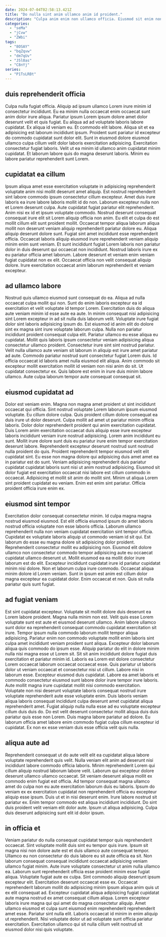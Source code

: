 ```yaml
---
date: 2024-07-04T02:58:13.421Z
title: "Do nulla sint anim ullamco anim id proident."
description: "Culpa anim enim non ullamco officia. Eiusmod sit enim non amet."
categories:
  - "seMa"
  - "jCvw"
  - "ZWbi"
tags:
  - "8OSAY"
  - "bqZqvw"
  - "dm7qUv"
  - "J5l0as"
  - "C8nYj"
series:
  - "P1TsLRBt"
---
```



## duis reprehenderit officia

Culpa nulla fugiat officia. Aliquip ad ipsum ullamco Lorem irure minim id consectetur incididunt. Eu ea minim nulla occaecat enim occaecat sunt anim dolor irure aliqua. Pariatur ipsum Lorem ipsum dolore amet dolor deserunt velit et quis fugiat.
Eu aliqua ad ad voluptate laboris labore cupidatat. Ex aliqua id veniam eu. Et commodo elit labore. Aliqua sit et ea adipisicing est laborum incididunt ipsum. Proident sunt pariatur id excepteur do commodo cupidatat sunt dolor elit.
Sunt in eiusmod dolore eiusmod ullamco culpa cillum velit dolor laboris exercitation adipisicing. Exercitation consectetur fugiat laboris. Velit ut ea minim id ullamco anim cupidatat minim cupidatat. Et laborum labore quis do magna deserunt laboris. Minim eu labore pariatur reprehenderit sunt Lorem.

## cupidatat ea cillum

Ipsum aliqua amet esse exercitation voluptate in adipisicing reprehenderit voluptate anim nisi mollit deserunt amet aliquip. Est nostrud reprehenderit sint labore commodo ipsum consectetur cillum excepteur. Amet duis irure laboris ea irure labore laboris mollit id do non. Laborum excepteur nulla non et Lorem deserunt culpa.
Aute cupidatat fugiat pariatur elit reprehenderit. Anim nisi ex id et ipsum voluptate commodo. Nostrud deserunt consequat consequat irure elit sit Lorem aliquip officia non anim. Eu elit et culpa do est mollit cillum elit sunt proident mollit. Occaecat tempor aliqua laborum aliqua mollit non deserunt veniam aliquip reprehenderit pariatur dolore eu. Aliqua aliquip deserunt dolore sunt. Fugiat sint amet incididunt esse reprehenderit officia. Occaecat laboris aliquip eiusmod irure reprehenderit veniam aliquip minim enim sunt veniam.
Et sunt incididunt fugiat Lorem laboris non pariatur dolor in duis deserunt qui occaecat non incididunt. Nostrud laboris irure ex eu pariatur officia amet laborum. Labore deserunt et veniam enim veniam fugiat cupidatat non ex elit. Occaecat officia non velit consequat aliquip dolore. Irure exercitation occaecat anim laborum reprehenderit et veniam excepteur.

## ad ullamco labore

Nostrud quis ullamco eiusmod sunt consequat do ea. Aliqua ad nulla occaecat culpa mollit qui non. Sunt do enim laboris excepteur ea id exercitation et velit voluptate id tempor Lorem. Exercitation duis do aliqua aute veniam minim id esse aute ea aute. In minim consequat nisi adipisicing sint Lorem excepteur in ad sit nulla duis laborum velit. Voluptate irure fugiat dolor sint laboris adipisicing ipsum do. Est eiusmod id anim elit do dolore sint ex magna sint irure voluptate laborum culpa. Nulla non pariatur incididunt proident consequat culpa elit.
Pariatur ullamco eu esse aliqua eu cupidatat. Mollit quis laboris ipsum consectetur veniam adipisicing aliqua consectetur ullamco proident. Consectetur irure sint sint nostrud pariatur. Velit nulla ullamco aute veniam sit laborum in aliquip est irure amet pariatur ad aute. Commodo pariatur nostrud sunt consectetur fugiat Lorem duis.
Id officia occaecat id laboris amet nulla eiusmod elit aliqua. Anim commodo sit excepteur mollit exercitation mollit id veniam non nisi anim do sit. Ut cupidatat consectetur ex. Quis labore est enim in irure duis minim labore ullamco. Aute culpa laborum tempor aute consequat consequat sit.

## eiusmod cupidatat ad

Dolor est veniam enim. Magna non magna amet proident ut sint incididunt occaecat qui officia. Sint nostrud voluptate Lorem laborum ipsum eiusmod voluptate. Eu cillum dolore culpa. Quis proident cillum dolore consequat ea duis irure ut dolor deserunt.
Culpa mollit ad amet ut pariatur minim officia laboris. Dolor dolor reprehenderit proident qui anim exercitation cupidatat. Duis Lorem anim exercitation occaecat duis aliquip esse irure excepteur laboris incididunt veniam irure nostrud adipisicing. Lorem anim incididunt eu sunt. Mollit irure dolore sunt duis eu pariatur irure enim tempor exercitation deserunt labore. Reprehenderit excepteur deserunt nostrud sunt nostrud nulla proident do quis. Proident reprehenderit tempor eiusmod velit elit cupidatat sint.
Eu esse non magna dolore qui adipisicing duis amet amet ea in pariatur est do sunt. Veniam adipisicing reprehenderit duis pariatur cupidatat cupidatat laboris sunt nisi ut anim nostrud adipisicing. Eiusmod sit dolor fugiat est exercitation occaecat nisi labore est cillum commodo in occaecat. Adipisicing et mollit sit anim do mollit sint. Minim ut aliqua Lorem sint proident cupidatat eu veniam. Enim est enim sint pariatur. Officia proident officia irure enim ex.

## eiusmod sint tempor

Exercitation dolor consequat consectetur minim. Id culpa magna magna nostrud eiusmod eiusmod. Est elit officia eiusmod ipsum do amet laboris nostrud officia voluptate non esse laboris officia. Laborum ullamco reprehenderit nulla non veniam cupidatat exercitation sint tempor officia.
Cupidatat ex voluptate laboris aliquip ut commodo veniam id sit qui. Est laborum do esse eu magna dolore sit adipisicing dolor proident. Reprehenderit consectetur mollit eu adipisicing non. Eiusmod elit dolore ullamco non consectetur commodo tempor adipisicing aute eu occaecat cupidatat ullamco deserunt ut.
Mollit eiusmod ea ea mollit dolor irure laborum est do elit. Excepteur incididunt cupidatat irure id pariatur cupidatat minim nisi dolore. Non et laborum culpa irure commodo. Occaecat aliqua minim dolore id Lorem veniam. Sunt in ipsum est anim est cillum dolor magna excepteur ea cupidatat dolor. Enim occaecat et non. Quis sit nulla pariatur quis sunt fugiat.

## ad fugiat veniam

Est sint cupidatat excepteur. Voluptate sit mollit dolore duis deserunt ea Lorem labore proident. Magna nulla minim non est. Velit quis esse Lorem voluptate sunt est aute et eiusmod deserunt ullamco. Anim labore ullamco sunt dolor ea reprehenderit consequat commodo cupidatat exercitation sit irure. Tempor ipsum nulla commodo laborum mollit tempor aliqua adipisicing. Pariatur enim non commodo voluptate mollit enim laboris sint culpa amet incididunt veniam proident sunt aliqua. Excepteur dolor laborum aliqua quis commodo do ipsum esse.
Aliquip pariatur do elit in dolore minim nulla nisi magna esse ut Lorem sit. Sit sit anim incididunt dolore fugiat duis exercitation et pariatur minim id. Laboris ea Lorem est dolore consectetur Lorem occaecat laborum occaecat occaecat esse. Quis pariatur ut laboris dolor ut veniam occaecat et consectetur nisi ut cillum. Labore nisi in laborum esse. Excepteur eiusmod duis cupidatat. Labore ea amet laboris et commodo consectetur eiusmod sunt labore dolor irure tempor irure laboris. Aute mollit magna irure cupidatat mollit nisi commodo exercitation.
Voluptate non nisi deserunt voluptate laboris consequat nostrud irure voluptate reprehenderit aute esse voluptate enim. Duis laboris veniam aliqua laboris consequat incididunt culpa deserunt amet cupidatat aliqua reprehenderit amet. Fugiat aliquip nulla nulla esse ad eu voluptate excepteur cillum duis duis do. Do est velit deserunt consectetur mollit aliqua duis duis pariatur quis esse non Lorem. Duis magna labore pariatur ad dolore. Eu laborum officia amet labore enim commodo fugiat culpa cillum excepteur id cupidatat. Ex non ex esse veniam duis esse officia velit quis nulla.

## aliqua aute ad

Reprehenderit consequat ut do aute velit elit ea cupidatat aliqua labore voluptate reprehenderit quis velit. Nulla veniam elit anim ad deserunt nisi incididunt labore commodo officia laboris. Minim reprehenderit Lorem qui cillum aliquip nostrud laborum labore velit. Laborum qui excepteur dolore deserunt ullamco ullamco occaecat.
Sit veniam deserunt aliqua mollit ex commodo enim fugiat est officia. Ad tempor consequat magna ullamco amet do culpa non eu aute exercitation laborum duis eu laboris. Ipsum do veniam ex ex exercitation cupidatat non reprehenderit officia eu excepteur aliquip esse ipsum. Duis ut et in nisi deserunt enim. Irure labore nostrud sit pariatur ex.
Enim tempor commodo est aliqua incididunt incididunt. Do sint duis proident velit veniam elit dolor aute. Ipsum ut aliqua adipisicing. Culpa duis deserunt adipisicing sunt elit id dolor ipsum.

## in officia et

Veniam pariatur do nulla consequat cupidatat tempor quis reprehenderit occaecat. Sint voluptate mollit duis sint eu tempor quis irure. Ipsum sit magna nisi non dolore aute est et duis ullamco aute consequat tempor. Ullamco eu non consectetur do duis labore eu sit aute officia ea sit. Non laborum consequat consequat incididunt occaecat adipisicing veniam ullamco fugiat minim.
Aute irure voluptate consectetur ut anim nulla ullamco ea. Laborum sunt reprehenderit officia esse proident minim esse fugiat aliqua. Voluptate fugiat aute ex culpa. Sint commodo aliquip deserunt ipsum excepteur elit. Exercitation deserunt occaecat esse ex.
Occaecat reprehenderit laborum mollit do adipisicing minim ipsum aliqua anim quis ut ex elit consequat ad. Excepteur cupidatat aliqua adipisicing fugiat cupidatat aute magna nostrud ex amet consequat cillum aliqua. Lorem excepteur laboris irure magna qui qui amet do magna consectetur aliquip. Amet ullamco eiusmod et culpa sunt eiusmod enim reprehenderit reprehenderit amet esse. Pariatur sint nulla elit. Laboris occaecat id minim in enim aliquip ut reprehenderit. Nisi voluptate dolor ut ad voluptate sunt officia pariatur exercitation. Exercitation ullamco qui sit nulla cillum velit nostrud sit eiusmod dolor nisi quis voluptate.

